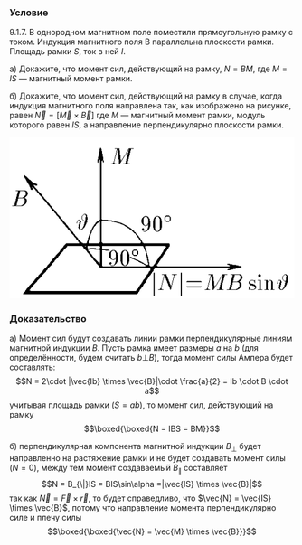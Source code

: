 ###  Условие 

$9.1.7.$ В однородном магнитном поле поместили прямоугольную рамку с током. Индукция магнитного поля B параллельна плоскости рамки. Площадь рамки $S$, ток в ней $I$. 

а) Докажите, что момент сил, действующий на рамку, $N = BM$, где $M = IS$ — магнитный момент рамки. 

б) Докажите, что момент сил, действующий на рамку в случае, когда индукция магнитного поля направлена так, как изображено на рисунке, равен $\vec{N} =[\vec{M} \times \vec{B} ]$ где $M$ — магнитный момент рамки, модуль которого равен $IS$, а направление перпендикулярно плоскости рамки. 

![ К задаче $9.1.7$ |544x307, 39%](../../img/9.1.7/9.1.7.png)

### Доказательство

а) Момент сил будут создавать линии рамки перпендикулярные линиям магнитной индукции $B$. Пусть рамка имеет размеры $a$ на $b$ (для определённости, будем считать $b \bot B$), тогда момент силы Ампера будет составлять: $$N = 2\cdot |\vec{Ib} \times \vec{B}|\cdot \frac{a}{2} = Ib \cdot B \cdot a$$ учитывая площадь рамки $(S = ab)$, то момент сил, действующий на рамку $$\boxed{\boxed{N = IBS = BM}}$$

б) перпендикулярная компонента магнитной индукции $B_{\bot}$ будет направленно на растяжение рамки и не будет создавать момент силы $(N=0)$, между тем момент создаваемый $B_{\|}$ составляет $$N = B_{\|}IS = BIS\sin\alpha =|\vec{IS} \times \vec{B}|$$ так как $\vec{N} = \vec{F} \times \vec{r}$, то будет справедливо, что $\vec{N} = \vec{IS} \times \vec{B}$, потому что направление момента перпендикулярно силе и плечу силы $$\boxed{\boxed{\vec{N} = \vec{M} \times \vec{B}}}$$ 
